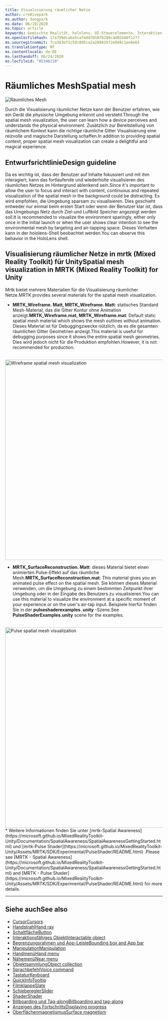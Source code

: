 ```yaml
---
title: Visualisierung räumlicher Netze
author: cre8ivepark
ms.author: dongpark
ms.date: 06/19/2020
ms.topic: article
keywords: Gemischte Realität, hololens, UI-Steuerelemente, Interaktion, UI, UX, UX-Entwurf, räumliche Benutzeroberfläche, räumliche Interaktion, 3D-Benutzeroberfläche, 3D-UX
ms.openlocfilehash: 17a799dcaba5caf4dd7018f8289cad02b40f1277
ms.sourcegitcommit: 7ca383ef1c5dc895ca2a289435f2e9d4c1ee6e65
ms.translationtype: MT
ms.contentlocale: de-DE
ms.lasthandoff: 06/24/2020
ms.locfileid: "85346110"
---
```

# <a name="spatial-mesh"></a><span data-ttu-id="7f356-103">Räumliches Mesh</span><span class="sxs-lookup"><span data-stu-id="7f356-103">Spatial mesh</span></span>

![Räumliches Mesh](images/UX/MRTK_PulseShader_SpatialMesh.gif)

<span data-ttu-id="7f356-105">Durch die Visualisierung räumlicher Netze kann der Benutzer erfahren, wie ein Gerät die physische Umgebung erkennt und versteht.</span><span class="sxs-lookup"><span data-stu-id="7f356-105">Through the spatial mesh visualization, the user can learn how a device perceives and understands the physical environment.</span></span> <span data-ttu-id="7f356-106">Zusätzlich zur Bereitstellung von räumlichem Kontext kann die richtige räumliche Gitter Visualisierung eine reizvolle und magische Darstellung schaffen.</span><span class="sxs-lookup"><span data-stu-id="7f356-106">In addition to providing spatial context, proper spatial mesh visualization can create a delightful and magical experience.</span></span>  

## <a name="design-guideline"></a><span data-ttu-id="7f356-107">Entwurfsrichtlinie</span><span class="sxs-lookup"><span data-stu-id="7f356-107">Design guideline</span></span>
<span data-ttu-id="7f356-108">Da es wichtig ist, dass der Benutzer auf Inhalte fokussiert und mit ihm interagiert, kann das fortlaufende und wiederholte visualisieren des räumlichen Netzes im Hintergrund ablenkend sein.</span><span class="sxs-lookup"><span data-stu-id="7f356-108">Since it's important to allow the user to focus and interact with content, continuous and repeated visualization of the spatial mesh in the background could be distracting.</span></span> <span data-ttu-id="7f356-109">Es wird empfohlen, die Umgebung sparsam zu visualisieren. Dies geschieht entweder nur einmal beim ersten Start oder wenn der Benutzer klar ist, dass das Umgebungs Netz durch Ziel-und Luftbild Speicher angezeigt werden soll.</span><span class="sxs-lookup"><span data-stu-id="7f356-109">It is recommended to visualize the environment sparingly, either only once in the initial launch or when the user shows clear intention to see the environmental mesh by targeting and air-tapping space.</span></span> <span data-ttu-id="7f356-110">Dieses Verhalten kann in der hololens-Shell beobachtet werden.</span><span class="sxs-lookup"><span data-stu-id="7f356-110">You can observe this behavior in the HoloLens shell.</span></span>
<br>


## <a name="spatial-mesh-visualization-in-mrtk-mixed-reality-toolkit-for-unity"></a><span data-ttu-id="7f356-111">Visualisierung räumlicher Netze in mrtk (Mixed Reality Toolkit) für Unity</span><span class="sxs-lookup"><span data-stu-id="7f356-111">Spatial mesh visualization in MRTK (Mixed Reality Toolkit) for Unity</span></span>
<span data-ttu-id="7f356-112">Mrtk bietet mehrere Materialien für die Visualisierung räumlicher Netze.</span><span class="sxs-lookup"><span data-stu-id="7f356-112">MRTK provides several materials for the spatial mesh visualization.</span></span>

- <span data-ttu-id="7f356-113">**MRTK_Wireframe. Matt, MRTK_Wireframe. Matt**: statisches Standard Mesh-Material, das die Gitter Kontur ohne Animation anzeigt.</span><span class="sxs-lookup"><span data-stu-id="7f356-113">**MRTK_Wireframe.mat, MRTK_Wireframe.mat**: Default static spatial mesh material which shows the mesh outlines without animation.</span></span> <span data-ttu-id="7f356-114">Dieses Material ist für Debuggingzwecke nützlich, da es die gesamten räumlichen Gitter Geometrien anzeigt.</span><span class="sxs-lookup"><span data-stu-id="7f356-114">This material is useful for debugging purposes since it shows the entire spatial mesh geometries.</span></span> <span data-ttu-id="7f356-115">Dies wird jedoch nicht für die Produktion empfohlen.</span><span class="sxs-lookup"><span data-stu-id="7f356-115">However, it is not recommended for production.</span></span>
<br>
<img src="images/SurfaceReconstruction.jpg" alt="Wireframe spatial mesh visualization" width="640px">

- <span data-ttu-id="7f356-116">**MRTK_SurfaceReconstruction. Matt**: dieses Material bietet einen animierten Pulse-Effekt auf das räumliche Mesh.</span><span class="sxs-lookup"><span data-stu-id="7f356-116">**MRTK_SurfaceReconstruction.mat**: This material gives you an animated pulse effect on the spatial mesh.</span></span> <span data-ttu-id="7f356-117">Sie können dieses Material verwenden, um die Umgebung zu einem bestimmten Zeitpunkt ihrer Umgebung oder in der Eingabe des Benutzers zu visualisieren.</span><span class="sxs-lookup"><span data-stu-id="7f356-117">You can use this material to visualize the environment at a specific moment of your experience or on the user's air-tap input.</span></span> <span data-ttu-id="7f356-118">Beispiele hierfür finden Sie in der **pulseshaderexamples. unity** -Szene.</span><span class="sxs-lookup"><span data-stu-id="7f356-118">See **PulseShaderExamples.unity** scene for the examples.</span></span>
<br>
<img src="images/UX/MRTK_SRMesh_Pulse.jpg" alt="Pulse spatial mesh visualization" width="640px">
* <span data-ttu-id="7f356-119">Weitere Informationen finden Sie unter [mrtk-Spatial Awareness](https://microsoft.github.io/MixedRealityToolkit-Unity/Documentation/SpatialAwareness/SpatialAwarenessGettingStarted.html) und [mrtk-Pulse Shader](https://microsoft.github.io/MixedRealityToolkit-Unity/Assets/MRTK/SDK/Experimental/PulseShader/README.html) .</span><span class="sxs-lookup"><span data-stu-id="7f356-119">Please see [MRTK - Spatial Awareness](https://microsoft.github.io/MixedRealityToolkit-Unity/Documentation/SpatialAwareness/SpatialAwarenessGettingStarted.html) and [MRTK - Pulse Shader](https://microsoft.github.io/MixedRealityToolkit-Unity/Assets/MRTK/SDK/Experimental/PulseShader/README.html) for more details.</span></span>

<br>

---

## <a name="see-also"></a><span data-ttu-id="7f356-120">Siehe auch</span><span class="sxs-lookup"><span data-stu-id="7f356-120">See also</span></span>

* [<span data-ttu-id="7f356-121">Cursor</span><span class="sxs-lookup"><span data-stu-id="7f356-121">Cursors</span></span>](cursors.md)
* [<span data-ttu-id="7f356-122">Handstrahl</span><span class="sxs-lookup"><span data-stu-id="7f356-122">Hand ray</span></span>](point-and-commit.md)
* [<span data-ttu-id="7f356-123">Schaltfläche</span><span class="sxs-lookup"><span data-stu-id="7f356-123">Button</span></span>](button.md)
* [<span data-ttu-id="7f356-124">Interaktionsfähiges Objekt</span><span class="sxs-lookup"><span data-stu-id="7f356-124">Interactable object</span></span>](interactable-object.md)
* [<span data-ttu-id="7f356-125">Begrenzungsrahmen und App-Leiste</span><span class="sxs-lookup"><span data-stu-id="7f356-125">Bounding box and App bar</span></span>](app-bar-and-bounding-box.md)
* [<span data-ttu-id="7f356-126">Manipulation</span><span class="sxs-lookup"><span data-stu-id="7f356-126">Manipulation</span></span>](direct-manipulation.md)
* [<span data-ttu-id="7f356-127">Handmenü</span><span class="sxs-lookup"><span data-stu-id="7f356-127">Hand menu</span></span>](hand-menu.md)
* [<span data-ttu-id="7f356-128">Nähemenü</span><span class="sxs-lookup"><span data-stu-id="7f356-128">Near menu</span></span>](near-menu.md)
* [<span data-ttu-id="7f356-129">Objektsammlung</span><span class="sxs-lookup"><span data-stu-id="7f356-129">Object collection</span></span>](object-collection.md)
* [<span data-ttu-id="7f356-130">Sprachbefehl</span><span class="sxs-lookup"><span data-stu-id="7f356-130">Voice command</span></span>](voice-input.md)
* [<span data-ttu-id="7f356-131">Tastatur</span><span class="sxs-lookup"><span data-stu-id="7f356-131">Keyboard</span></span>](keyboard.md)
* [<span data-ttu-id="7f356-132">QuickInfo</span><span class="sxs-lookup"><span data-stu-id="7f356-132">Tooltip</span></span>](tooltip.md)
* [<span data-ttu-id="7f356-133">Filmklappe</span><span class="sxs-lookup"><span data-stu-id="7f356-133">Slate</span></span>](slate.md)
* [<span data-ttu-id="7f356-134">Schieberegler</span><span class="sxs-lookup"><span data-stu-id="7f356-134">Slider</span></span>](slider.md)
* [<span data-ttu-id="7f356-135">Shader</span><span class="sxs-lookup"><span data-stu-id="7f356-135">Shader</span></span>](shader.md)
* [<span data-ttu-id="7f356-136">Billboarding und Tag-along</span><span class="sxs-lookup"><span data-stu-id="7f356-136">Billboarding and tag-along</span></span>](billboarding-and-tag-along.md)
* [<span data-ttu-id="7f356-137">Anzeigen des Fortschritts</span><span class="sxs-lookup"><span data-stu-id="7f356-137">Displaying progress</span></span>](progress.md)
* [<span data-ttu-id="7f356-138">Oberflächenmagnetismus</span><span class="sxs-lookup"><span data-stu-id="7f356-138">Surface magnetism</span></span>](surface-magnetism.md)
